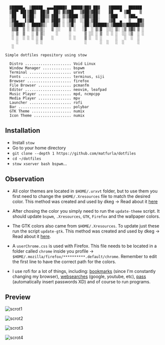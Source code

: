 
```
  ▓█████▄  ▒█████  ▄▄▄█████▓  █████▒██▓ ██▓    ▓█████   ██████ 
  ▒██▀ ██▌▒██▒  ██▒▓  ██▒ ▓▒▓██   ▒▓██▒▓██▒    ▓█   ▀ ▒██    ▒ 
  ░██   █▌▒██░  ██▒▒ ▓██░ ▒░▒████ ░▒██▒▒██░    ▒███   ░ ▓██▄   
  ░▓█▄   ▌▒██   ██░░ ▓██▓ ░ ░▓█▒  ░░██░▒██░    ▒▓█  ▄   ▒   ██▒
  ░▒████▓ ░ ████▓▒░  ▒██▒ ░ ░▒█░   ░██░░██████▒░▒████▒▒██████▒▒
   ▒▒▓  ▒ ░ ▒░▒░▒░   ▒ ░░    ▒ ░   ░▓  ░ ▒░▓  ░░░ ▒░ ░▒ ▒▓▒ ▒ ░
   ░ ▒  ▒   ░ ▒ ▒░     ░     ░      ▒ ░░ ░ ▒  ░ ░ ░  ░░ ░▒  ░ ░
   ░ ░  ░ ░ ░ ░ ▒    ░       ░ ░    ▒ ░  ░ ░      ░   ░  ░  ░  
     ░        ░ ░                   ░      ░  ░   ░  ░      ░  
   ░                                                           

Simple dotfiles repository using stow

  Distro ..................... Void Linux
  Window Manager ............. bspwm
  Terminal ................... urxvt
  Fonts ...................... terminus, siji
  Browser .................... firefox
  File Browser ............... pcmanfm
  Editor ..................... neovim, leafpad
  Music Player ............... mpd, ncmpcpp
  Media Player ............... mpv
  Launcher ................... rofi
  Bar ........................ polybar
  GTK Theme .................. numix
  Icon Theme ................. numix

```

## Installation 

 - Install `stow`
 - Go to your home directory
 - `git clone --depth 1 https://github.com/matfurla/dotfiles`
 - `cd ~/dotfiles`
 - `stow xserver bash bspwm`...


## Observation 

 - All color themes are located in `$HOME/.urxvt` folder, but to use them you first need to change the `$HOME/.Xresources` file to match the desired color. This method was created and used by dkeg -> Read about it [here](https://github.com/dkeg/crayolo)

 - After chosing the color you simply need to run the `update-theme` script. It should update `bspwm`, `.Xresources`, `GTK`, `Firefox` and the wallpaper colors.

 - The GTK colors also came from `$HOME/.Xresources`. To update just these run the script `update-gtk`. This method was created and used by dkeg -> Read about it [here](https://github.com/dkeg/inspin/blob/master/gtkColor).
 
 - A `userChrome.css` is used with Firefox. This file needs to be located in a folder called `chrome` inside you profile -> `$HOME/.mozilla/firefox/**********.default/chrome`. Remember to edit the first line to have the correct path for the colors.

 - I use rofi for a lot of things, including: [bookmarks](https://github.com/carnager/robot) (since I'm constantly changing my browser), [websearches](https://github.com/gotbletu/shownotes/blob/master/rofi-scripts-collection/rofi-bangs.sh) (google, youtube, etc), [pass](https://github.com/carnager/rofi-pass) (automatically insert passwords XD) and of course to run programs.


## Preview 

![scrot1](https://i.imgur.com/wxCjvxy.png)

![scrot2](https://i.imgur.com/zOanHE5.png)

![scrot3](https://i.imgur.com/MpHzwIx.png)

![scrot4](https://i.imgur.com/J3B9KqV.png)
